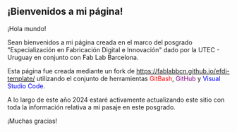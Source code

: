 ## ¡Bienvenidos a mi página!

¡Hola mundo! 

Sean bienvenidos a mi página creada en el marco del posgrado "Especialización en Fabricación Digital e Innovación" dado por la UTEC - Uruguay en conjunto con Fab Lab Barcelona.

Esta página fue creada mediante un fork de https://fablabbcn.github.io/efdi-template/ utilizando el conjunto de herramientas <span style="color: red">GitBash</span>, <span style="color: purple">GitHub</span> y <span style="color: blue">Visual Studio Code</span>.

A lo largo de este año 2024 estaré activamente actualizando este sitio con toda la información relativa a mi pasaje en este posgrado.

¡Muchas gracias!